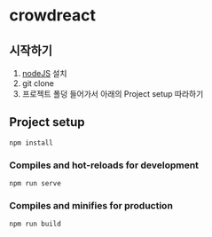 # crowdreact

## 시작하기
1. [nodeJS](https://nodejs.org/) 설치
2. git clone
3. 프로젝트 폴덩 들어가서 아래의 Project setup 따라하기

## Project setup
```
npm install
```

### Compiles and hot-reloads for development
```
npm run serve
```

### Compiles and minifies for production
```
npm run build
```

